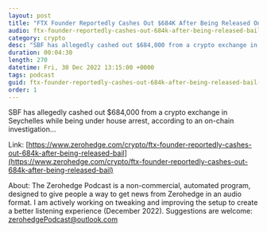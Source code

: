 ```yaml
---
layout: post
title: "FTX Founder Reportedly Cashes Out $684K After Being Released On Bail"
audio: ftx-founder-reportedly-cashes-out-684k-after-being-released-bail-0
category: crypto
desc: "SBF has allegedly cashed out $684,000 from a crypto exchange in Seychelles while being under house arrest, according to an on-chain investigation..."
duration: 00:04:30
length: 270
datetime: Fri, 30 Dec 2022 13:15:00 +0000
tags: podcast
guid: ftx-founder-reportedly-cashes-out-684k-after-being-released-bail-0
order: 1
---
```

SBF has allegedly cashed out $684,000 from a crypto exchange in Seychelles while being under house arrest, according to an on-chain investigation...

Link: [https://www.zerohedge.com/crypto/ftx-founder-reportedly-cashes-out-684k-after-being-released-bail](https://www.zerohedge.com/crypto/ftx-founder-reportedly-cashes-out-684k-after-being-released-bail)

About: The Zerohedge Podcast is a non-commercial, automated program, designed to give people a way to get news from Zerohedge in an audio format.  I am actively working on tweaking and improving the setup to create a better listening experience (December 2022).  Suggestions are welcome: [zerohedgePodcast@outlook.com](mailto:zerohedgePodcast@outlook.com)